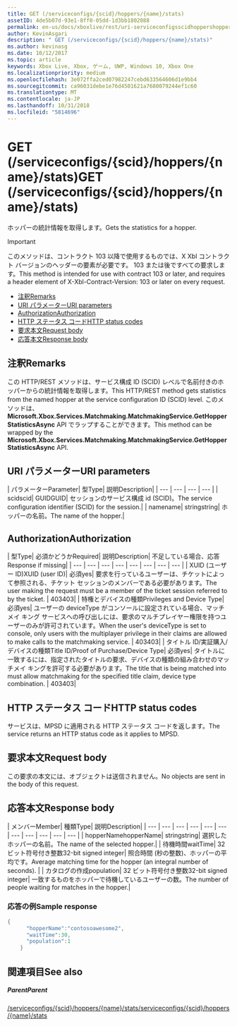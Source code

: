 ```yaml
---
title: GET (/serviceconfigs/{scid}/hoppers/{name}/stats)
assetID: 4de5b07d-93e1-8ff0-05dd-1d3bb1802088
permalink: en-us/docs/xboxlive/rest/uri-serviceconfigsscidhoppershoppernamestatsget.html
author: KevinAsgari
description: " GET (/serviceconfigs/{scid}/hoppers/{name}/stats)"
ms.author: kevinasg
ms.date: 10/12/2017
ms.topic: article
keywords: Xbox Live, Xbox, ゲーム, UWP, Windows 10, Xbox One
ms.localizationpriority: medium
ms.openlocfilehash: 3e072ffa2ced07982247cebd633564606d1e9bb4
ms.sourcegitcommit: ca96031debe1e76d4501621a7680079244ef1c60
ms.translationtype: MT
ms.contentlocale: ja-JP
ms.lasthandoff: 10/31/2018
ms.locfileid: "5814696"
---
```

# <a name="get-serviceconfigsscidhoppersnamestats"></a><span data-ttu-id="f7df9-104">GET (/serviceconfigs/{scid}/hoppers/{name}/stats)</span><span class="sxs-lookup"><span data-stu-id="f7df9-104">GET (/serviceconfigs/{scid}/hoppers/{name}/stats)</span></span>

<span data-ttu-id="f7df9-105">ホッパーの統計情報を取得します。</span><span class="sxs-lookup"><span data-stu-id="f7df9-105">Gets the statistics for a hopper.</span></span>

> [!IMPORTANT]
> <span data-ttu-id="f7df9-106">このメソッドは、コントラクト 103 以降で使用するものでは、X Xbl コントラクト バージョンのヘッダーの要素が必要です。 103 または後ですべての要求します。</span><span class="sxs-lookup"><span data-stu-id="f7df9-106">This method is intended for use with contract 103 or later, and requires a header element of X-Xbl-Contract-Version: 103 or later on every request.</span></span>

  * [<span data-ttu-id="f7df9-107">注釈</span><span class="sxs-lookup"><span data-stu-id="f7df9-107">Remarks</span></span>](#ID4ET)
  * [<span data-ttu-id="f7df9-108">URI パラメーター</span><span class="sxs-lookup"><span data-stu-id="f7df9-108">URI parameters</span></span>](#ID4E5)
  * [<span data-ttu-id="f7df9-109">Authorization</span><span class="sxs-lookup"><span data-stu-id="f7df9-109">Authorization</span></span>](#ID4EJB)
  * [<span data-ttu-id="f7df9-110">HTTP ステータス コード</span><span class="sxs-lookup"><span data-stu-id="f7df9-110">HTTP status codes</span></span>](#ID4E3C)
  * [<span data-ttu-id="f7df9-111">要求本文</span><span class="sxs-lookup"><span data-stu-id="f7df9-111">Request body</span></span>](#ID4EFD)
  * [<span data-ttu-id="f7df9-112">応答本文</span><span class="sxs-lookup"><span data-stu-id="f7df9-112">Response body</span></span>](#ID4EQD)

<a id="ID4ET"></a>


## <a name="remarks"></a><span data-ttu-id="f7df9-113">注釈</span><span class="sxs-lookup"><span data-stu-id="f7df9-113">Remarks</span></span>
<span data-ttu-id="f7df9-114">この HTTP/REST メソッドは、サービス構成 ID (SCID) レベルで名前付きのホッパーからの統計情報を取得します。</span><span class="sxs-lookup"><span data-stu-id="f7df9-114">This HTTP/REST method gets statistics from the named hopper at the service configuration ID (SCID) level.</span></span> <span data-ttu-id="f7df9-115">このメソッドは、 **Microsoft.Xbox.Services.Matchmaking.MatchmakingService.GetHopperStatisticsAsync** API でラップすることができます。</span><span class="sxs-lookup"><span data-stu-id="f7df9-115">This method can be wrapped by the **Microsoft.Xbox.Services.Matchmaking.MatchmakingService.GetHopperStatisticsAsync** API.</span></span>  
<a id="ID4E5"></a>


## <a name="uri-parameters"></a><span data-ttu-id="f7df9-116">URI パラメーター</span><span class="sxs-lookup"><span data-stu-id="f7df9-116">URI parameters</span></span>

| <span data-ttu-id="f7df9-117">パラメーター</span><span class="sxs-lookup"><span data-stu-id="f7df9-117">Parameter</span></span>| <span data-ttu-id="f7df9-118">型</span><span class="sxs-lookup"><span data-stu-id="f7df9-118">Type</span></span>| <span data-ttu-id="f7df9-119">説明</span><span class="sxs-lookup"><span data-stu-id="f7df9-119">Description</span></span>|
| --- | --- | --- | --- |
| <span data-ttu-id="f7df9-120">scid</span><span class="sxs-lookup"><span data-stu-id="f7df9-120">scid</span></span>| <span data-ttu-id="f7df9-121">GUID</span><span class="sxs-lookup"><span data-stu-id="f7df9-121">GUID</span></span>| <span data-ttu-id="f7df9-122">セッションのサービス構成 id (SCID)。</span><span class="sxs-lookup"><span data-stu-id="f7df9-122">The service configuration identifier (SCID) for the session.</span></span>|
| <span data-ttu-id="f7df9-123">name</span><span class="sxs-lookup"><span data-stu-id="f7df9-123">name</span></span>| <span data-ttu-id="f7df9-124">string</span><span class="sxs-lookup"><span data-stu-id="f7df9-124">string</span></span>| <span data-ttu-id="f7df9-125">ホッパーの名前。</span><span class="sxs-lookup"><span data-stu-id="f7df9-125">The name of the hopper.</span></span>|

<a id="ID4EJB"></a>


## <a name="authorization"></a><span data-ttu-id="f7df9-126">Authorization</span><span class="sxs-lookup"><span data-stu-id="f7df9-126">Authorization</span></span>

| <span data-ttu-id="f7df9-127">型</span><span class="sxs-lookup"><span data-stu-id="f7df9-127">Type</span></span>| <span data-ttu-id="f7df9-128">必須かどうか</span><span class="sxs-lookup"><span data-stu-id="f7df9-128">Required</span></span>| <span data-ttu-id="f7df9-129">説明</span><span class="sxs-lookup"><span data-stu-id="f7df9-129">Description</span></span>| <span data-ttu-id="f7df9-130">不足している場合、応答</span><span class="sxs-lookup"><span data-stu-id="f7df9-130">Response if missing</span></span>|
| --- | --- | --- | --- | --- | --- | --- | --- |
| <span data-ttu-id="f7df9-131">XUID (ユーザー ID)</span><span class="sxs-lookup"><span data-stu-id="f7df9-131">XUID (user ID)</span></span>| <span data-ttu-id="f7df9-132">必須</span><span class="sxs-lookup"><span data-stu-id="f7df9-132">yes</span></span>| <span data-ttu-id="f7df9-133">要求を行っているユーザーは、チケットによって参照される、チケット セッションのメンバーである必要があります。</span><span class="sxs-lookup"><span data-stu-id="f7df9-133">The user making the request must be a member of the ticket session referred to by the ticket.</span></span> | <span data-ttu-id="f7df9-134">403</span><span class="sxs-lookup"><span data-stu-id="f7df9-134">403</span></span>|
| <span data-ttu-id="f7df9-135">特権とデバイスの種類</span><span class="sxs-lookup"><span data-stu-id="f7df9-135">Privileges and Device Type</span></span>| <span data-ttu-id="f7df9-136">必須</span><span class="sxs-lookup"><span data-stu-id="f7df9-136">yes</span></span>| <span data-ttu-id="f7df9-137">ユーザーの deviceType がコンソールに設定されている場合、マッチメイ キング サービスへの呼び出しには、要求のマルチプレイヤー権限を持つユーザーのみが許可されています。</span><span class="sxs-lookup"><span data-stu-id="f7df9-137">When the user's deviceType is set to console, only users with the multiplayer privilege in their claims are allowed to make calls to the matchmaking service.</span></span> | <span data-ttu-id="f7df9-138">403</span><span class="sxs-lookup"><span data-stu-id="f7df9-138">403</span></span>|
| <span data-ttu-id="f7df9-139">タイトル ID/実証購入/デバイスの種類</span><span class="sxs-lookup"><span data-stu-id="f7df9-139">Title ID/Proof of Purchase/Device Type</span></span>| <span data-ttu-id="f7df9-140">必須</span><span class="sxs-lookup"><span data-stu-id="f7df9-140">yes</span></span>| <span data-ttu-id="f7df9-141">タイトルに一致するには、指定されたタイトルの要求、デバイスの種類の組み合わせのマッチメイ キングを許可する必要があります。</span><span class="sxs-lookup"><span data-stu-id="f7df9-141">The title that is being matched into must allow matchmaking for the specified title claim, device type combination.</span></span> | <span data-ttu-id="f7df9-142">403</span><span class="sxs-lookup"><span data-stu-id="f7df9-142">403</span></span>|

<a id="ID4E3C"></a>


## <a name="http-status-codes"></a><span data-ttu-id="f7df9-143">HTTP ステータス コード</span><span class="sxs-lookup"><span data-stu-id="f7df9-143">HTTP status codes</span></span>
<span data-ttu-id="f7df9-144">サービスは、MPSD に適用される HTTP ステータス コードを返します。</span><span class="sxs-lookup"><span data-stu-id="f7df9-144">The service returns an HTTP status code as it applies to MPSD.</span></span>  
<a id="ID4EFD"></a>


## <a name="request-body"></a><span data-ttu-id="f7df9-145">要求本文</span><span class="sxs-lookup"><span data-stu-id="f7df9-145">Request body</span></span>

<span data-ttu-id="f7df9-146">この要求の本文には、オブジェクトは送信されません。</span><span class="sxs-lookup"><span data-stu-id="f7df9-146">No objects are sent in the body of this request.</span></span>

<a id="ID4EQD"></a>


## <a name="response-body"></a><span data-ttu-id="f7df9-147">応答本文</span><span class="sxs-lookup"><span data-stu-id="f7df9-147">Response body</span></span>

| <span data-ttu-id="f7df9-148">メンバー</span><span class="sxs-lookup"><span data-stu-id="f7df9-148">Member</span></span>| <span data-ttu-id="f7df9-149">種類</span><span class="sxs-lookup"><span data-stu-id="f7df9-149">Type</span></span>| <span data-ttu-id="f7df9-150">説明</span><span class="sxs-lookup"><span data-stu-id="f7df9-150">Description</span></span>|
| --- | --- | --- | --- | --- | --- | --- | --- | --- | --- | --- |
| <span data-ttu-id="f7df9-151">hopperName</span><span class="sxs-lookup"><span data-stu-id="f7df9-151">hopperName</span></span>| <span data-ttu-id="f7df9-152">string</span><span class="sxs-lookup"><span data-stu-id="f7df9-152">string</span></span>| <span data-ttu-id="f7df9-153">選択したホッパーの名前。</span><span class="sxs-lookup"><span data-stu-id="f7df9-153">The name of the selected hopper.</span></span>|
| <span data-ttu-id="f7df9-154">待機時間</span><span class="sxs-lookup"><span data-stu-id="f7df9-154">waitTime</span></span>| <span data-ttu-id="f7df9-155">32 ビット符号付き整数</span><span class="sxs-lookup"><span data-stu-id="f7df9-155">32-bit signed integer</span></span>| <span data-ttu-id="f7df9-156">照合時間 (秒の整数)、ホッパーの平均です。</span><span class="sxs-lookup"><span data-stu-id="f7df9-156">Average matching time for the hopper (an integral number of seconds).</span></span> |
| <span data-ttu-id="f7df9-157">カタログの作成</span><span class="sxs-lookup"><span data-stu-id="f7df9-157">population</span></span>| <span data-ttu-id="f7df9-158">32 ビット符号付き整数</span><span class="sxs-lookup"><span data-stu-id="f7df9-158">32-bit signed integer</span></span>| <span data-ttu-id="f7df9-159">一致するものをホッパーで待機しているユーザーの数。</span><span class="sxs-lookup"><span data-stu-id="f7df9-159">The number of people waiting for matches in the hopper.</span></span>|

<a id="ID4E1D"></a>


### <a name="sample-response"></a><span data-ttu-id="f7df9-160">応答の例</span><span class="sxs-lookup"><span data-stu-id="f7df9-160">Sample response</span></span>


```cpp
{
      "hopperName":"contosoawesome2",
      "waitTime":30,
      "population":1
    }


```


<a id="ID4EJE"></a>


## <a name="see-also"></a><span data-ttu-id="f7df9-161">関連項目</span><span class="sxs-lookup"><span data-stu-id="f7df9-161">See also</span></span>

<a id="ID4ELE"></a>


##### <a name="parent"></a><span data-ttu-id="f7df9-162">Parent</span><span class="sxs-lookup"><span data-stu-id="f7df9-162">Parent</span></span>  

[<span data-ttu-id="f7df9-163">/serviceconfigs/{scid}/hoppers/{name}/stats</span><span class="sxs-lookup"><span data-stu-id="f7df9-163">/serviceconfigs/{scid}/hoppers/{name}/stats</span></span>](uri-serviceconfigsscidhoppershoppernamestats.md)
